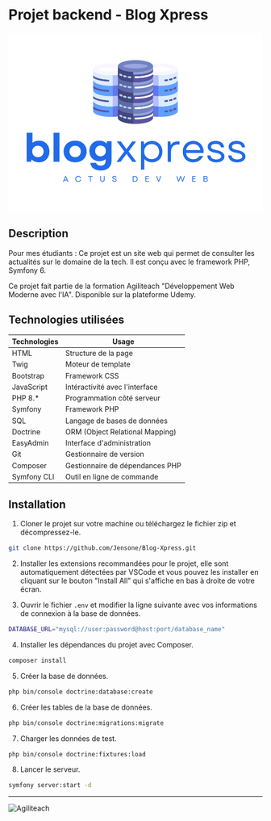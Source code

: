 # Projet backend - Blog Xpress

![Actus Crypto](public/images/core/bx-color.svg)

## Description

Pour mes étudiants : Ce projet est un site web qui permet de consulter les actualités sur le domaine de la tech. Il est conçu avec le framework PHP, Symfony 6.

Ce projet fait partie de la formation Agiliteach "Développement Web Moderne avec l'IA". Disponible sur la plateforme Udemy.

## Technologies utilisées

| Technologies | Usage |
| ------------ | ----- |
| HTML         | Structure de la page |
| Twig         | Moteur de template |
| Bootstrap    | Framework CSS |
| JavaScript   | Intéractivité avec l'interface |
| PHP 8.*      | Programmation côté serveur |
| Symfony      | Framework PHP |
| SQL          | Langage de bases de données |
| Doctrine     | ORM (Object Relational Mapping) |
| EasyAdmin    | Interface d'administration |
| Git          | Gestionnaire de version |
| Composer     | Gestionnaire de dépendances PHP |
| Symfony CLI  | Outil en ligne de commande |

## Installation

1. Cloner le projet sur votre machine ou téléchargez le fichier zip et décompressez-le.

```bash
git clone https://github.com/Jensone/Blog-Xpress.git
```

2. Installer les extensions recommandées pour le projet, elle sont automatiquement détectées par VSCode et vous pouvez les installer en cliquant sur le bouton "Install All" qui s'affiche en bas à droite de votre écran.

3. Ouvrir le fichier `.env` et modifier la ligne suivante avec vos informations de connexion à la base de données.

```bash
DATABASE_URL="mysql://user:password@host:port/database_name"
```

4. Installer les dépendances du projet avec Composer.

```bash
composer install
```

5. Créer la base de données.

```bash
php bin/console doctrine:database:create
```

6. Créer les tables de la base de données.

```bash
php bin/console doctrine:migrations:migrate
```

7. Charger les données de test.

```bash
php bin/console doctrine:fixtures:load
```

8. Lancer le serveur.

```bash
symfony server:start -d
```

---
![Agiliteach](https://cdn.agiliteach.org/medias/images/github-at-.gif)